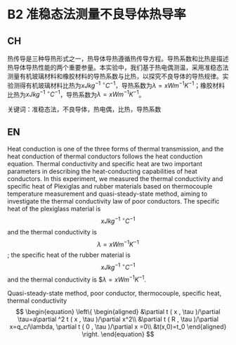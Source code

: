 # B2 准稳态法测量不良导体热导率

## CH

热传导是三种导热形式之一，热导体导热遵循热传导方程。导热系数和比热是描述热导体导热性能的两个重要参量。本实验中，我们基于热电偶测温，采用准稳态法测量有机玻璃材料和橡胶材料的导热系数与比热，以探究不良导体的导热规律。实验测得有机玻璃材料比热为$x J kg^{-1}\ ^{\circ}C^{-1}$，导热系数为$\lambda = x Wm^{-1}K^{-1}$；橡胶材料比热为$x J kg^{-1}\ ^{\circ}C^{-1}$，导热系数为$\lambda = x Wm^{-1}K^{-1}$。

关键词：准稳态法，不良导体，热电偶，比热，导热系数

## EN

Heat conduction is one of the three forms of thermal transmission, and the heat conduction of thermal conductors follows the heat conduction equation. Thermal conductivity and specific heat are two important parameters in describing the heat-conducting capabilities of heat conductors. In this experiment, we measured the thermal conductivity and specific heat of Plexiglas and rubber materials based on thermocouple temperature measurement and quasi-steady-state method, aiming to investigate the thermal conductivity law of poor conductors. The specific heat of the plexiglass material is $$x J kg^{-1}\ ^{\circ}C^{-1}$$ and the thermal conductivity is $$\lambda = x Wm^{-1}K^{-1}$$; the specific heat of the rubber material is $$x J kg^{-1}\ ^{\circ}C^{-1}$$ and the thermal conductivity is $$\lambda = x Wm^{-1}K^{- 1}$.

Quasi-steady-state method, poor conductor, thermocouple, specific heat, thermal conductivity
$$
    \begin{equation}
        \left\{
        \begin{aligned}
        &\partial t ( x , \tau )/\partial \tau=a\partial ^2 t ( x , \tau )/\partial x^2\\
        &\partial t ( R , \tau )/\partial x=q_c/\lambda, \partial t ( 0 , \tau )/\partial x =0\\
        &t(x,0)=t_0
        \end{aligned}
        \right.
    \end{equation}
$$
